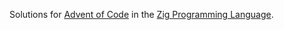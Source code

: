Solutions for [Advent of Code](https://adventofcode.com/) in the [Zig
Programming Language](https://ziglang.org/).

